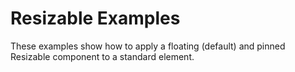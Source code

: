 # Resizable Examples #

These examples show how to apply a floating (default) and pinned Resizable component to a standard element.
